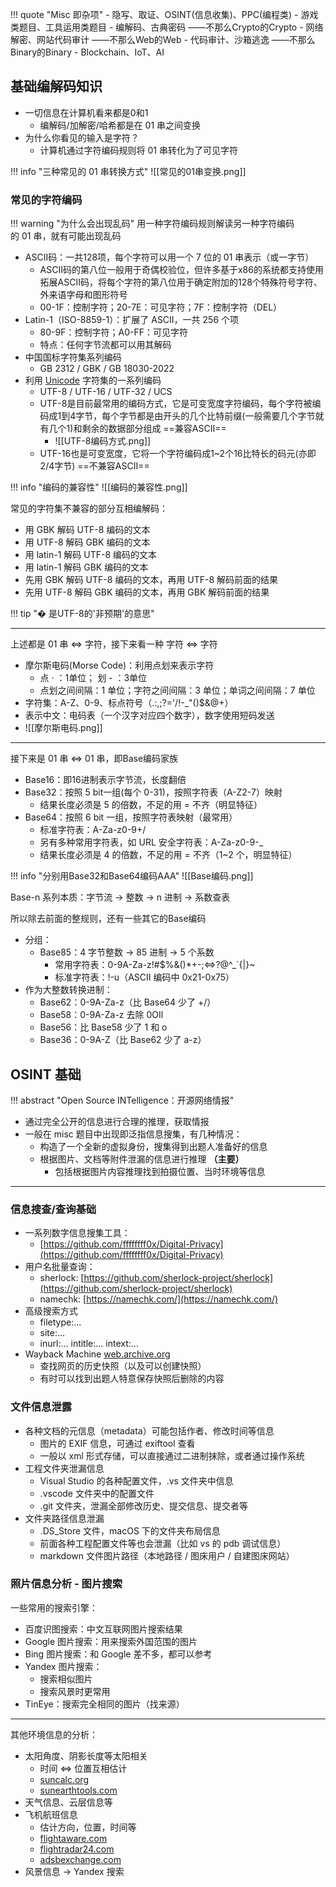 
!!! quote "Misc 即杂项"
	- 隐写、取证、OSINT(信息收集)、PPC(编程类)
	- 游戏类题目、工具运用类题目
	- 编解码、古典密码    ——不那么Crypto的Crypto
	- 网络解密、网站代码审计    ——不那么Web的Web
	- 代码审计、沙箱逃逸    ——不那么Binary的Binary
	- Blockchain、IoT、AI

## 基础编解码知识

- 一切信息在计算机看来都是0和1
	- 编解码/加解密/哈希都是在 01 串之间变换
- 为什么你看见的输入是字符？
	- 计算机通过字符编码规则将 01 串转化为了可见字符


!!! info "三种常见的 01 串转换方式"
	![[常见的01串变换.png]]

### 常见的字符编码

!!! warning "为什么会出现乱码"
	用一种字符编码规则解读另一种字符编码的 01 串，就有可能出现乱码

- ASCII码：一共128项，每个字符可以用一个 7 位的 01 串表示（或一字节）
	- ASCII码的第八位一般用于奇偶校验位，但许多基于x86的系统都支持使用拓展ASCII码，将每个字符的第八位用于确定附加的128个特殊符号字符、外来语字母和图形符号
	- 00-1F：控制字符；20-7E：可见字符；7F：控制字符（DEL）
- Latin-1（ISO-8859-1）：扩展了 ASCII，一共 256 个项
	- 80-9F：控制字符；A0-FF：可见字符
	- 特点：任何字节流都可以用其解码
- 中国国标字符集系列编码
	- GB 2312 / GBK / GB 18030-2022
- 利用 [Unicode](https://note.tonycrane.cc/cs/unicode/) 字符集的一系列编码
	- UTF-8 / UTF-16 / UTF-32 / UCS
	- UTF-8是目前最常用的编码方式，它是可变宽度字符编码，每个字符被编码成1到4字节，每个字节都是由开头的几个比特前缀(一般需要几个字节就有几个1)和剩余的数据部分组成 ==兼容ASCII==
		- ![[UTF-8编码方式.png]]
	- UTF-16也是可变宽度，它将一个字符编码成1~2个16比特长的码元(亦即2/4字节) ==不兼容ASCII==

!!! info "编码的兼容性"
	![[编码的兼容性.png]]


常见的字符集不兼容的部分互相编解码：

- 用 GBK 解码 UTF-8 编码的文本
- 用 UTF-8 解码 GBK 编码的文本
- 用 latin-1 解码 UTF-8 编码的文本
- 用 latin-1 解码 GBK 编码的文本
- 先用 GBK 解码 UTF-8 编码的文本，再用 UTF-8 解码前面的结果
- 先用 UTF-8 解码 GBK 编码的文本，再用 GBK 解码前面的结果

!!! tip "� 是UTF-8的'非预期'的意思"

---

上述都是 01 串 $\Leftrightarrow$  字符，接下来看一种 字符 $\Leftrightarrow$  字符

- 摩尔斯电码(Morse Code)：利用点划来表示字符
	- 点 · ：1单位； 划 - ：3单位
	- 点划之间间隔：1 单位；字符之间间隔：3 单位；单词之间间隔：7 单位
- 字符集：A-Z、0-9、标点符号（.:,;?='/!-\_"()$&@+）
- 表示中文：电码表（一个汉字对应四个数字），数字使用短码发送
- ![[摩尔斯电码.png]]

---

接下来是 01 串 $\Leftrightarrow$ 01 串，即Base编码家族

- Base16：即16进制表示字节流，长度翻倍
- Base32：按照 5 bit一组(每个 0-31)，按照字符表（A-Z2-7）映射
	- 结果长度必须是 5 的倍数，不足的用 = 不齐（明显特征）
- Base64：按照 6 bit 一组，按照字符表映射（最常用）
	- 标准字符表：A-Za-z0-9+/
	- 另有多种常用字符表，如 URL 安全字符表：A-Za-z0-9-_
	- 结果长度必须是 4 的倍数，不足的用 = 不齐（1~2 个，明显特征）

!!! info "分别用Base32和Base64编码AAA"
	![[Base编码.png]]

Base-n 系列本质：字节流 -> 整数 -> n 进制 -> 系数查表

所以除去前面的整规则，还有一些其它的Base编码

- 分组：
    - Base85：4 字节整数 -> 85 进制 -> 5 个系数
        - 常用字符表：0-9A-Za-z!#$%&()\*+-;<=>?@^\_\`{|}~
        - 标准字符表：!-u（ASCII 编码中 0x21-0x75）
- 作为大整数转换进制：
    - Base62：0-9A-Za-z（比 Base64 少了 +/）
    - Base58：0-9A-Za-z 去除 0OIl
    - Base56：比 Base58 少了 1 和 o
    - Base36：0-9A-Z（比 Base62 少了 a-z）

## OSINT 基础

!!! abstract "Open Source INTelligence：开源网络情报"

- 通过完全公开的信息进行合理的推理，获取情报
- 一般在 misc 题目中出现即泛指信息搜集，有几种情况：
    - 构造了一个全新的虚拟身份，搜集得到出题人准备好的信息
    - 根据图片、文档等附件泄漏的信息进行推理 **（主要）**
        - 包括根据图片内容推理找到拍摄位置、当时环境等信息

---
### 信息搜查/查询基础

- 一系列数字信息搜集工具：
    - [https://github.com/ffffffff0x/Digital-Privacy](https://github.com/ffffffff0x/Digital-Privacy)
- 用户名批量查询：
    - sherlock: [https://github.com/sherlock-project/sherlock](https://github.com/sherlock-project/sherlock)
    - namechk: [https://namechk.com/](https://namechk.com/)
- 高级搜索方式
    - filetype:...
    - site:...
    - inurl:... intitle:... intext:...
- Wayback Machine [web.archive.org](http://web.archive.org/)
    - 查找网页的历史快照（以及可以创建快照）
    - 有时可以找到出题人特意保存快照后删除的内容

### 文件信息泄露

- 各种文档的元信息（metadata）可能包括作者、修改时间等信息
    - 图片的 EXIF 信息，可通过 exiftool 查看
    - 一般以 xml 形式存储，可以直接通过二进制抹除，或者通过操作系统
- 工程文件夹泄漏信息
    - Visual Studio 的各种配置文件，.vs 文件夹中信息
    - .vscode 文件夹中的配置文件
    - .git 文件夹，泄漏全部修改历史、提交信息、提交者等
- 文件夹路径信息泄漏
    - .DS_Store 文件，macOS 下的文件夹布局信息
    - 前面各种工程配置文件等也会泄漏（比如 vs 的 pdb 调试信息）
    - markdown 文件图片路径（本地路径 / 图床用户 / 自建图床网站）

### 照片信息分析 - 图片搜索

一些常用的搜索引擎：

- 百度识图搜索：中文互联网图片搜索结果
- Google 图片搜索：用来搜索外国范围的图片
- Bing 图片搜索：和 Google 差不多，都可以参考
- Yandex 图片搜索：
    - 搜索相似图片
    - 搜索风景时更常用
- TinEye：搜索完全相同的图片（找来源）

---

其他环境信息的分析：

- 太阳角度、阴影长度等太阳相关
    - 时间 <=> 位置互相估计
    - [suncalc.org](https://www.suncalc.org/)
    - [sunearthtools.com](https://www.sunearthtools.com/cn/index.php)
- 天气信息、云层信息等
- 飞机航班信息
    - 估计方向，位置，时间等
    - [flightaware.com](https://flightaware.com/)
    - [flightradar24.com](https://www.flightradar24.com/)
    - [adsbexchange.com](https://www.adsbexchange.com/)
- 风景信息 -> Yandex 搜索


